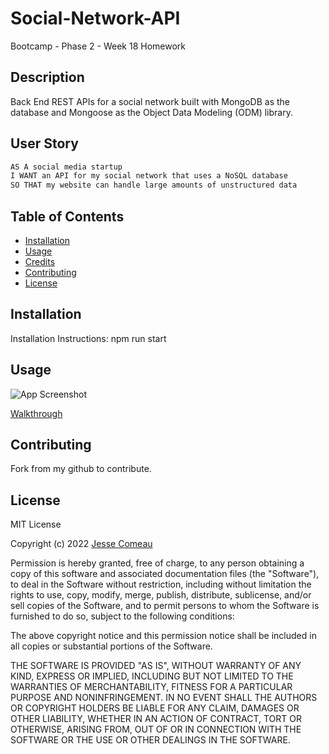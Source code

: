 # Social-Network-API
Bootcamp - Phase 2 - Week 18 Homework

## Description

Back End REST APIs for a social network built with MongoDB as the database and Mongoose as the Object Data Modeling (ODM) library.

## User Story

```md
AS A social media startup
I WANT an API for my social network that uses a NoSQL database
SO THAT my website can handle large amounts of unstructured data
```

## Table of Contents

- [Installation](#installation)
- [Usage](#usage)
- [Credits](#credits)
- [Contributing](#contributing)
- [License](#license)

## Installation

Installation Instructions: npm run start

## Usage

![App Screenshot](./readmeAssets/appDemo.gif)

[Walkthrough](https://drive.google.com/file/d/1rZZXpYnWlrKOBu3Mfeyj5USiTAXZm0h5/view)

## Contributing

Fork from my github to contribute.

## License

MIT License

Copyright (c) 2022 [Jesse Comeau](https://github.com/JesseComeau)

Permission is hereby granted, free of charge, to any person obtaining a copy
of this software and associated documentation files (the "Software"), to deal
in the Software without restriction, including without limitation the rights
to use, copy, modify, merge, publish, distribute, sublicense, and/or sell
copies of the Software, and to permit persons to whom the Software is
furnished to do so, subject to the following conditions:

The above copyright notice and this permission notice shall be included in all
copies or substantial portions of the Software.

THE SOFTWARE IS PROVIDED "AS IS", WITHOUT WARRANTY OF ANY KIND, EXPRESS OR
IMPLIED, INCLUDING BUT NOT LIMITED TO THE WARRANTIES OF MERCHANTABILITY,
FITNESS FOR A PARTICULAR PURPOSE AND NONINFRINGEMENT. IN NO EVENT SHALL THE
AUTHORS OR COPYRIGHT HOLDERS BE LIABLE FOR ANY CLAIM, DAMAGES OR OTHER
LIABILITY, WHETHER IN AN ACTION OF CONTRACT, TORT OR OTHERWISE, ARISING FROM,
OUT OF OR IN CONNECTION WITH THE SOFTWARE OR THE USE OR OTHER DEALINGS IN THE
SOFTWARE.